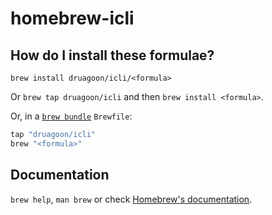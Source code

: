 # homebrew-icli

## How do I install these formulae?

`brew install druagoon/icli/<formula>`

Or `brew tap druagoon/icli` and then `brew install <formula>`.

Or, in a [`brew bundle`](https://github.com/Homebrew/homebrew-bundle) `Brewfile`:

```ruby
tap "druagoon/icli"
brew "<formula>"
```

## Documentation

`brew help`, `man brew` or check [Homebrew's documentation](https://docs.brew.sh).
